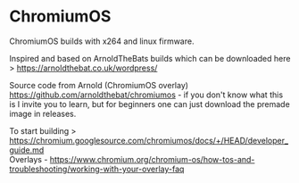 # ChromiumOS
ChromiumOS builds with x264 and linux firmware.

Inspired and based on ArnoldTheBats builds which can be downloaded here > https://arnoldthebat.co.uk/wordpress/

Source code from Arnold (ChromiumOS overlay) https://github.com/arnoldthebat/chromiumos - if you don't know what this is I invite you to learn, but for beginners one can just download the premade image in releases.

To start building > https://chromium.googlesource.com/chromiumos/docs/+/HEAD/developer_guide.md \
Overlays - https://www.chromium.org/chromium-os/how-tos-and-troubleshooting/working-with-your-overlay-faq
